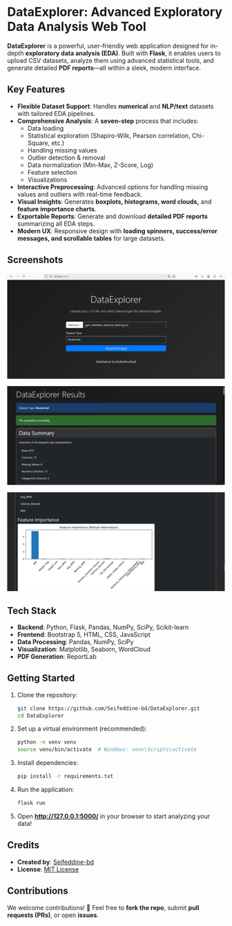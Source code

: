 # **DataExplorer: Advanced Exploratory Data Analysis Web Tool**  

**DataExplorer** is a powerful, user-friendly web application designed for in-depth **exploratory data analysis (EDA)**. Built with **Flask**, it enables users to upload CSV datasets, analyze them using advanced statistical tools, and generate detailed **PDF reports**—all within a sleek, modern interface.  

## **Key Features**  

- **Flexible Dataset Support**: Handles **numerical** and **NLP/text** datasets with tailored EDA pipelines.  
- **Comprehensive Analysis**: A **seven-step** process that includes:  
  - Data loading  
  - Statistical exploration (Shapiro-Wilk, Pearson correlation, Chi-Square, etc.)  
  - Handling missing values  
  - Outlier detection & removal  
  - Data normalization (Min-Max, Z-Score, Log)  
  - Feature selection  
  - Visualizations  
- **Interactive Preprocessing**: Advanced options for handling missing values and outliers with real-time feedback.  
- **Visual Insights**: Generates **boxplots, histograms, word clouds,** and **feature importance charts**.  
- **Exportable Reports**: Generate and download **detailed PDF reports** summarizing all EDA steps.  
- **Modern UX**: Responsive design with **loading spinners, success/error messages, and scrollable tables** for large datasets.  

## Screenshots 

![welcome page](screenshots/0.png)

![results page](screenshots/1.png)

![feature importance](screenshots/2.png)


## **Tech Stack**  

- **Backend**: Python, Flask, Pandas, NumPy, SciPy, Scikit-learn  
- **Frontend**: Bootstrap 5, HTML, CSS, JavaScript  
- **Data Processing**: Pandas, NumPy, SciPy  
- **Visualization**: Matplotlib, Seaborn, WordCloud  
- **PDF Generation**: ReportLab  

## **Getting Started**  

1. Clone the repository:  
   ```bash
   git clone https://github.com/Seifeddine-bd/DataExplorer.git  
   cd DataExplorer
   ```  
2. Set up a virtual environment (recommended):  
   ```bash
   python -m venv venv  
   source venv/bin/activate  # Windows: venv\Scripts\activate  
   ```  
3. Install dependencies:  
   ```bash
   pip install -r requirements.txt  
   ```  
4. Run the application:  
   ```bash
   flask run  
   ```  
5. Open **http://127.0.0.1:5000/** in your browser to start analyzing your data!  

## **Credits**  

- **Created by**: [Seifeddine-bd](https://github.com/Seifeddine-bd)  
- **License**: [MIT License](LICENSE)  

## **Contributions**  

We welcome contributions! 🚀 
Feel free to **fork the repo**, submit **pull requests (PRs)**, or open **issues**.  
